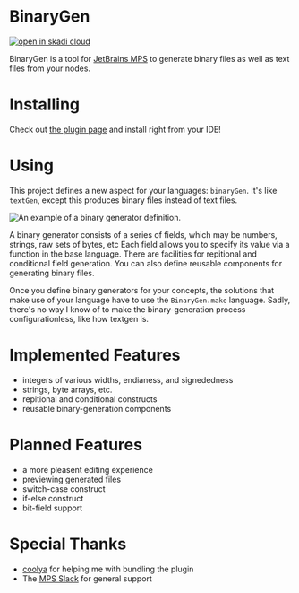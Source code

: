 # BinaryGen

[![open in skadi cloud](https://skadi.cloud/assets/skadi-badge.svg)](https://skadi.cloud/open#https://github.com/iconmaster5326/BinaryGen.git)

BinaryGen is a tool for [JetBrains MPS](https://www.jetbrains.com/mps/) to generate binary files as well as text files from your nodes.

# Installing

Check out [the plugin page](https://plugins.jetbrains.com/plugin/16483-binarygen) and install right from your IDE!

# Using

This project defines a new aspect for your languages: `binaryGen`. It's like `textGen`, except this produces binary files instead of text files.

![An example of a binary generator definition.](javaw_SvUJdJZV8q.png)

A binary generator consists of a series of fields, which may be numbers, strings, raw sets of bytes, etc
Each field allows you to specify its value via a function in the base language.
There are facilities for repitional and conditional field generation.
You can also define reusable components for generating binary files.

Once you define binary generators for your concepts, the solutions that make use of your language have to use the `BinaryGen.make` language.
Sadly, there's no way I know of to make the binary-generation process configurationless, like how textgen is.

# Implemented Features

* integers of various widths, endianess, and signededness
* strings, byte arrays, etc.
* repitional and conditional constructs
* reusable binary-generation components

# Planned Features

* a more pleasent editing experience
* previewing generated files
* switch-case construct
* if-else construct
* bit-field support

# Special Thanks

* [coolya](https://github.com/coolya) for helping me with bundling the plugin
* The [MPS Slack](https://slack-mps.jetbrains.com/) for general support
